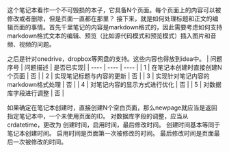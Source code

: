 这个笔记本看作一个不可毁损的本子，它具备N个页面。每个页面上的内容可以被修改或者删除，但是页面一直都在那里？
接下来，就是如何处理标题和正文的编辑页面的事情。首先千里笔记的内容是markdown格式的，因此需要考虑如何支持markdown格式文本的编辑、预览（比如源代码模式和预览模式）插入图片和音频、视频的问题。

之后是针对onedrive，dropbox等网盘的支持。这些内容也得放到idea中。
| 问题序号 | 问题描述 | 是否已实现|
| ---- | ---- | ---- |
| 1 | 在笔记本创建时直接创建N个页面 | 否 |
| 2 | 实现笔记标题与内容的更新 | 否 |
| 3 | 实现针对笔记内容的markdown格式处理 | 否 |
| 4 | 对笔记内容的显示方式进行优化 | 否 |
| 5 | 对数据库字段进行调整 | 否 |


如果确定在笔记本创建时，直接创建N个空白页面，那么newpage就应当是返回指定笔记本中，一个未使用页面的ID。
对数据库字段的调整，应当从crdatetime，更改为
创建时间，启用时间，最后修改时间。
创建时间基本等同于笔记本创建时间。
启用时间是页面第一次被修改的时间。
最后修改时间是页面最后一次被修改的时间。



